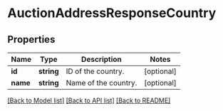 # AuctionAddressResponseCountry

## Properties
Name | Type | Description | Notes
------------ | ------------- | ------------- | -------------
**id** | **string** | ID of the country. | [optional] 
**name** | **string** | Name of the country. | [optional] 

[[Back to Model list]](../README.md#documentation-for-models) [[Back to API list]](../README.md#documentation-for-api-endpoints) [[Back to README]](../README.md)


